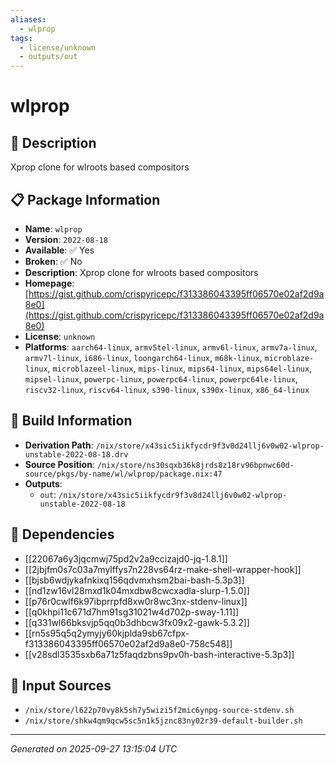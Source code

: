 ```yaml
---
aliases:
  - wlprop
tags:
  - license/unknown
  - outputs/out
---
```


# wlprop

## 📝 Description

Xprop clone for wlroots based compositors

## 📋 Package Information

- **Name**: `wlprop`
- **Version**: `2022-08-18`
- **Available**: ✅ Yes
- **Broken**: ✅ No
- **Description**: Xprop clone for wlroots based compositors
- **Homepage**: [https://gist.github.com/crispyricepc/f313386043395ff06570e02af2d9a8e0](https://gist.github.com/crispyricepc/f313386043395ff06570e02af2d9a8e0)
- **License**: `unknown`
- **Platforms**: `aarch64-linux`, `armv5tel-linux`, `armv6l-linux`, `armv7a-linux`, `armv7l-linux`, `i686-linux`, `loongarch64-linux`, `m68k-linux`, `microblaze-linux`, `microblazeel-linux`, `mips-linux`, `mips64-linux`, `mips64el-linux`, `mipsel-linux`, `powerpc-linux`, `powerpc64-linux`, `powerpc64le-linux`, `riscv32-linux`, `riscv64-linux`, `s390-linux`, `s390x-linux`, `x86_64-linux`

## 🔧 Build Information

- **Derivation Path**: `/nix/store/x43sic5iikfycdr9f3v8d24llj6v0w02-wlprop-unstable-2022-08-18.drv`
- **Source Position**: `/nix/store/ns30sqxb36k8jrds8z18rv96bpnwc60d-source/pkgs/by-name/wl/wlprop/package.nix:47`
- **Outputs**:
  - `out`:  `/nix/store/x43sic5iikfycdr9f3v8d24llj6v0w02-wlprop-unstable-2022-08-18`

## 🔗 Dependencies

- [[22067a6y3jqcmwj75pd2v2a9ccizajd0-jq-1.8.1]]
- [[2jbjfm0s7c03a7mylffys7n228vs64rz-make-shell-wrapper-hook]]
- [[bjsb6wdjykafnkixq156qdvmxhsm2bai-bash-5.3p3]]
- [[nd1zw16vl28mxd1k04mxdbw8cwcxadla-slurp-1.5.0]]
- [[p76r0cwlf6k97ibprrpfd8xw0r8wc3nx-stdenv-linux]]
- [[q0khpi11c671d7hm91sg31021w4d702p-sway-1.11]]
- [[q331wl66bksvjp5qq0b3dhbcw3fx09x2-gawk-5.3.2]]
- [[rn5s95q5q2ymyjy60kjplda9sb67cfpx-f313386043395ff06570e02af2d9a8e0-758c548]]
- [[v28sdl3535sxb6a71z5faqdzbns9pv0h-bash-interactive-5.3p3]]

## 📁 Input Sources

- `/nix/store/l622p70vy8k5sh7y5wizi5f2mic6ynpg-source-stdenv.sh`
- `/nix/store/shkw4qm9qcw5sc5n1k5jznc83ny02r39-default-builder.sh`

---
*Generated on 2025-09-27 13:15:04 UTC*
